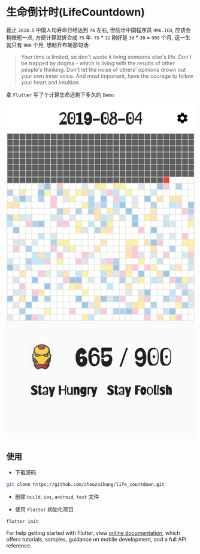 # 生命倒计时(LifeCountdown)

截止 `2018.5` 中国人均寿命已经达到 `76` 左右, 但估计中国程序员 `996.ICU`, 应该会稍微短一点, 方便计算就折合成 `75` 年. `75` * `12` 刚好是 `30` * `30` = `900` 个月, 这一生就只有 `900` 个月, 想起乔布斯那句话:

> Your time is limited, so don't waste it living someone else's life. Don't be trapped by dogma - which is living with the results of other people's thinking. Don't let the noise of others' opinions drown out your own inner voice. And most important, have the courage to follow your heart and intuition.

拿 `Flutter` 写了个计算生命还剩下多久的 `Demo`:

![App 首页](main.jpg)

## 使用

* 下载源码

``` bash
git clone https://github.com/zhouzaihang/life_countdown.git
```

* 删除 `build`, `ios`, `android`, `test` 文件

* 使用 `Flutter` 初始化项目

``` bash
flutter init
```

For help getting started with Flutter, view [online documentation](https://flutter.dev/docs), which offers tutorials, samples, guidance on mobile development, and a full API reference.
